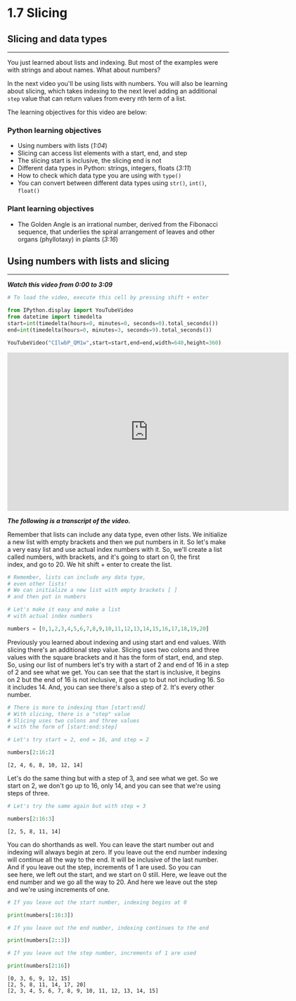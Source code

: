 # 1.7 Slicing

## Slicing and data types
______

You just learned about lists and indexing. But most of the examples were with strings and about names. What about numbers?

In the next video you'll be using lists with numbers. You will also be learning about slicing, which takes indexing to the next level adding an additional `step` value that can return values from every nth term of a list.

The learning objectives for this video are below:

### Python learning objectives

- Using numbers with lists (*1:04*)
- Slicing can access list elements with a start, end, and step
- The slicing start is inclusive, the slicing end is not
- Different data types in Python: strings, integers, floats (*3:11*)
- How to check which data type you are using with `type()`
- You can convert between different data types using `str()`, `int()`, `float()`

### Plant learning objectives

- The Golden Angle is an irrational number, derived from the Fibonacci sequence, that underlies the spiral arrangement of leaves and other organs (phyllotaxy) in plants (*3:16*)

## Using numbers with lists and slicing
____

***Watch this video from 0:00 to 3:09***


```python
# To load the video, execute this cell by pressing shift + enter

from IPython.display import YouTubeVideo
from datetime import timedelta
start=int(timedelta(hours=0, minutes=0, seconds=0).total_seconds())
end=int(timedelta(hours=0, minutes=3, seconds=9).total_seconds())

YouTubeVideo("CIlwbP_QM1w",start=start,end=end,width=640,height=360)
```





<iframe
    width="640"
    height="360"
    src="https://www.youtube.com/embed/CIlwbP_QM1w?start=0&end=189"
    frameborder="0"
    allowfullscreen
></iframe>




***The following is a transcript of the video.***

Remember that lists can include any data type, even other lists. We initialize a new list with empty brackets and then we put numbers in it. So let's make a very easy list and use actual index numbers with it. So, we'll create a list called numbers, with brackets, and it's going to start on 0, the first index, and go to 20. We hit shift + enter to create the list. 


```python
# Remember, lists can include any data type,
# even other lists!
# We can initialize a new list with empty brackets [ ]
# and then put in numbers

# Let's make it easy and make a list
# with actual index numbers

numbers = [0,1,2,3,4,5,6,7,8,9,10,11,12,13,14,15,16,17,18,19,20]
```

Previously you learned about indexing and using start and end values. With slicing there's an additional step value. Slicing uses two colons and three values with the square brackets and it has the form of start, end, and step. So, using our list of numbers let's try with a start of 2 and end of 16 in a step of 2 and see what we get. You can see that the start is inclusive, it begins on 2 but the end of 16 is not inclusive, it goes up to but not including 16. So it includes 14. And, you can see there's also a step of 2. It's every other number.  


```python
# There is more to indexing than [start:end]
# With slicing, there is a "step" value
# Slicing uses two colons and three values
# with the form of [start:end:step]

# Let's try start = 2, end = 16, and step = 2

numbers[2:16:2]
```




    [2, 4, 6, 8, 10, 12, 14]



Let's do the same thing but with a step of 3, and see what we get. So we start on 2, we don't go up to 16, only 14, and you can see that we're using steps of three. 


```python
# Let's try the same again but with step = 3

numbers[2:16:3]
```




    [2, 5, 8, 11, 14]



You can do shorthands as well. You can leave the start number out and indexing will always begin at zero. If you leave out the end number indexing will continue all the way to the end. It will be inclusive of the last number. And if you leave out the step, increments of 1 are used. So you can see here, we left out the start, and we start on 0 still. Here, we leave out the end number and we go all the way to 20. And here we leave out the step and we're using increments of one.


```python
# If you leave out the start number, indexing begins at 0

print(numbers[:16:3])

# If you leave out the end number, indexing continues to the end

print(numbers[2::3])

# If you leave out the step number, increments of 1 are used

print(numbers[2:16])
```

    [0, 3, 6, 9, 12, 15]
    [2, 5, 8, 11, 14, 17, 20]
    [2, 3, 4, 5, 6, 7, 8, 9, 10, 11, 12, 13, 14, 15]

